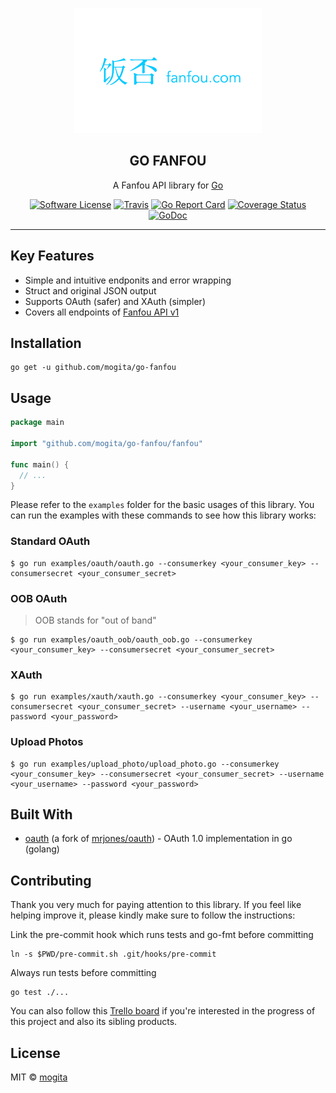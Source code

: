 <p align="center">
  <img src="fanfou.png?raw=true" width="300" height="200" />
  <h2 align="center">GO FANFOU</h2>
  <p align="center">A Fanfou API library for <a href="http://golang.org/" target="_blank">Go</a></p>
  <p align="center">
    <a href="/LICENSE"><img alt="Software License" src="https://img.shields.io/badge/license-MIT-brightgreen.svg?style=flat-square"></a>
    <a href="https://travis-ci.org/mogita/go-fanfou"><img alt="Travis" src="https://img.shields.io/travis/mogita/go-fanfou/master.svg?style=flat-square"></a>
    <a href="https://goreportcard.com/report/github.com/mogita/go-fanfou"><img alt="Go Report Card" src="https://goreportcard.com/badge/github.com/mogita/go-fanfou?style=flat-square"></a>
    <a href="https://coveralls.io/github/mogita/go-fanfou?branch=master"><img alt="Coverage Status" src="https://img.shields.io/coveralls/mogita/go-fanfou/master.svg?style=flat-square"></a>
    <a href="https://godoc.org/github.com/mogita/go-fanfou/fanfou"><img alt="GoDoc" src="https://img.shields.io/badge/godoc-reference-blue.svg?style=flat-square"></a>
  </p>
</p>

---

## Key Features

- Simple and intuitive endponits and error wrapping
- Struct and original JSON output
- Supports OAuth (safer) and XAuth (simpler)
- Covers all endpoints of [Fanfou API v1](https://github.com/mogita/FanFouAPIDoc/wiki)

## Installation

```
go get -u github.com/mogita/go-fanfou
```

## Usage

```go
package main

import "github.com/mogita/go-fanfou/fanfou"

func main() {
  // ...
}
```

Please refer to the `examples` folder for the basic usages of this library. You can run the examples with these commands to see how this library works:

### Standard OAuth

```shell
$ go run examples/oauth/oauth.go --consumerkey <your_consumer_key> --consumersecret <your_consumer_secret>
```

### OOB OAuth

> OOB stands for "out of band"

```shell
$ go run examples/oauth_oob/oauth_oob.go --consumerkey <your_consumer_key> --consumersecret <your_consumer_secret>
```

### XAuth

```shell
$ go run examples/xauth/xauth.go --consumerkey <your_consumer_key> --consumersecret <your_consumer_secret> --username <your_username> --password <your_password>
```

### Upload Photos

```shell
$ go run examples/upload_photo/upload_photo.go --consumerkey <your_consumer_key> --consumersecret <your_consumer_secret> --username <your_username> --password <your_password>
```

## Built With

- [oauth](https://godoc.org/github.com/mogita/oauth) (a fork of [mrjones/oauth](https://godoc.org/github.com/mrjones/oauth)) - OAuth 1.0 implementation in go (golang)

## Contributing

Thank you very much for paying attention to this library. If you feel like helping improve it, please kindly make sure to follow the instructions:

Link the pre-commit hook which runs tests and go-fmt before committing

```
ln -s $PWD/pre-commit.sh .git/hooks/pre-commit
```

Always run tests before committing

```
go test ./...
```

You can also follow this [Trello board](https://trello.com/b/Z6XTVn7U/go-fanfou) if you're interested in the progress of this project and also its sibling products.

## License

MIT © [mogita](https://github.com/mogita)

